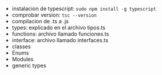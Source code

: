 - instalacion de typescript: `sudo npm install -g typescript`
- comprobar version: `tsc --version`
- compilacion de .ts a .js
- types: explicado en el archivo tipos.ts
- functions: archivo llamado funciones.ts
- interface: archivo llamado interfaces.ts
- classes
- Enums
- Modules
- generic types
